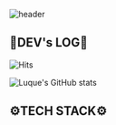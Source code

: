 ![header](https://capsule-render.vercel.app/api?type=waving&color=timeGradient&text=Welcome%20to%20Luque's%20GitHub%20👋&animation=twinkling&fontSize=35&fontAlignY=40&fontAlign=70&height=250)

## 🌌DEV's LOG🌌 ##


![Hits](https://hits.seeyoufarm.com/api/count/incr/badge.svg?url=https%3A%2F%2Fgithub.com%2FLuque4503%2FLuque4503&count_bg=%230CA678&title_bg=%23515353&icon=snapcraft.svg&icon_color=%23F9F6F6&title=hits&edge_flat=false)    

![Luque's GitHub stats](https://github-readme-stats.vercel.app/api?username=Luque4503&include_all_commits=true&theme=aura&hide_border=true&count_private=true)


## ⚙TECH STACK⚙ ##
